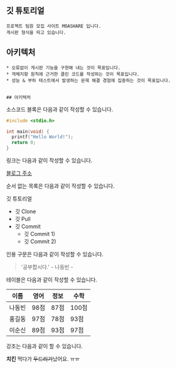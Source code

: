 ## 깃 튜토리얼
```
프로젝트 팀원 모집 사이트 MOASHARE 입니다. 
게시판 형식을 띄고 있습니다. 
```

## 아키텍처
```
* 오류없이 게시판 기능을 구현해 내는 것이 목표입니다.
* 객체지향 원칙에 근거한 클린 코드를 작성하는 것이 목표입니다.
* 성능 & 부하 테스트에서 발생하는 문제 해결 경험에 집중하는 것이 목표입니다.


## 아키텍처
```
소스코드 블록은 다음과 같이 작성할 수 있습니다.

```c
#include <stdio.h>

int main(void) {
  printf("Hello World!");
  return 0;
}
```

링크는 다음과 같이 작성할 수 있습니다.

[블로그 주소](https://blog.naver.com/ndb796)

순서 없는 목록은 다음과 같이 작성할 수 있습니다.

깃 튜토리얼
  * 깃 Clone
  * 깃 Pull
  * 깃 Commit
    * 깃 Commit 1)
    * 깃 Commit 2)

인용 구문은 다음과 같이 작성할 수 있습니다.

> '공부합시다.' - 나동빈 - 

테이블은 다음과 같이 작성할 수 있습니다.

이름|영어|정보|수학
---|---|---|---|
나동빈|98점|87점|100점|
홍길동|97점|78점|93점|
이순신|89점|93점|97점|

강조는 다음과 같이 할 수 있습니다.

**치킨** 먹다가 ~~두드리기~~났어요. ㅠㅠ
